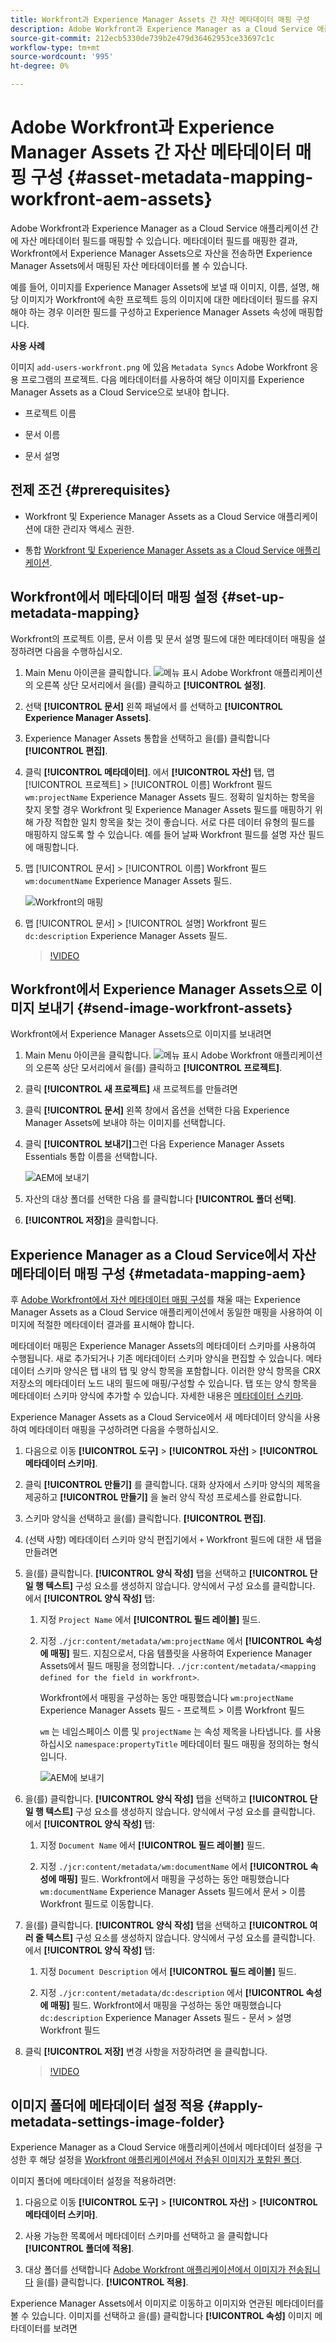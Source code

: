 ```yaml
---
title: Workfront과 Experience Manager Assets 간 자산 메타데이터 매핑 구성
description: Adobe Workfront과 Experience Manager as a Cloud Service 애플리케이션 간에 자산 메타데이터 필드를 매핑합니다. 메타데이터 필드를 매핑한 결과, Workfront에서 Experience Manager Assets으로 자산을 전송하면 Experience Manager Assets에서 매핑된 자산 메타데이터를 볼 수 있습니다.
source-git-commit: 212ecb5330de739b2e479d36462953ce33697c1c
workflow-type: tm+mt
source-wordcount: '995'
ht-degree: 0%

---
```


# Adobe Workfront과 Experience Manager Assets 간 자산 메타데이터 매핑 구성 {#asset-metadata-mapping-workfront-aem-assets}

Adobe Workfront과 Experience Manager as a Cloud Service 애플리케이션 간에 자산 메타데이터 필드를 매핑할 수 있습니다. 메타데이터 필드를 매핑한 결과, Workfront에서 Experience Manager Assets으로 자산을 전송하면 Experience Manager Assets에서 매핑된 자산 메타데이터를 볼 수 있습니다.

예를 들어, 이미지를 Experience Manager Assets에 보낼 때 이미지, 이름, 설명, 해당 이미지가 Workfront에 속한 프로젝트 등의 이미지에 대한 메타데이터 필드를 유지해야 하는 경우 이러한 필드를 구성하고 Experience Manager Assets 속성에 매핑합니다.

**사용 사례**

이미지 `add-users-workfront.png` 에 있음 `Metadata Syncs` Adobe Workfront 응용 프로그램의 프로젝트. 다음 메타데이터를 사용하여 해당 이미지를 Experience Manager Assets as a Cloud Service으로 보내야 합니다.

* 프로젝트 이름

* 문서 이름

* 문서 설명

## 전제 조건 {#prerequisites}

* Workfront 및 Experience Manager Assets as a Cloud Service 애플리케이션에 대한 관리자 액세스 권한.

* 통합 [Workfront 및 Experience Manager Assets as a Cloud Service 애플리케이션](https://one.workfront.com/s/document-item?bundleId=the-new-workfront-experience&amp;topicId=Content%2FDocuments%2FAdobe_Workfront_for_Experience_Manager_Assets_Essentials%2Fsetup-asset-essentials.htm&amp;_LANG=enus).

## Workfront에서 메타데이터 매핑 설정 {#set-up-metadata-mapping}

Workfront의 프로젝트 이름, 문서 이름 및 문서 설명 필드에 대한 메타데이터 매핑을 설정하려면 다음을 수행하십시오.

1. Main Menu 아이콘을 클릭합니다. ![메뉴 표시](assets/show-menu.svg) Adobe Workfront 애플리케이션의 오른쪽 상단 모서리에서 을(를) 클릭하고 **[!UICONTROL 설정]**.

1. 선택 **[!UICONTROL 문서]** 왼쪽 패널에서 를 선택하고 **[!UICONTROL Experience Manager Assets]**.

1. Experience Manager Assets 통합을 선택하고 을(를) 클릭합니다 **[!UICONTROL 편집]**.

1. 클릭 **[!UICONTROL 메타데이터]**. 에서 **[!UICONTROL 자산]** 탭, 맵 [!UICONTROL 프로젝트] > [!UICONTROL 이름] Workfront 필드 `wm:projectName` Experience Manager Assets 필드. 정확히 일치하는 항목을 찾지 못할 경우 Workfront 및 Experience Manager Assets 필드를 매핑하기 위해 가장 적합한 일치 항목을 찾는 것이 좋습니다. 서로 다른 데이터 유형의 필드를 매핑하지 않도록 할 수 있습니다. 예를 들어 날짜 Workfront 필드를 설명 자산 필드에 매핑합니다.
1. 맵 [!UICONTROL 문서] > [!UICONTROL 이름] Workfront 필드 `wm:documentName` Experience Manager Assets 필드.

   ![Workfront의 매핑](assets/workfront-metadata-mapping.png)

1. 맵 [!UICONTROL 문서] > [!UICONTROL 설명] Workfront 필드 `dc:description` Experience Manager Assets 필드.

   >[!VIDEO](https://video.tv.adobe.com/v/344255)

## Workfront에서 Experience Manager Assets으로 이미지 보내기 {#send-image-workfront-assets}

Workfront에서 Experience Manager Assets으로 이미지를 보내려면

1. Main Menu 아이콘을 클릭합니다. ![메뉴 표시](assets/show-menu.svg) Adobe Workfront 애플리케이션의 오른쪽 상단 모서리에서 을(를) 클릭하고 **[!UICONTROL 프로젝트]**.

1. 클릭 **[!UICONTROL 새 프로젝트]** 새 프로젝트를 만들려면

1. 클릭 **[!UICONTROL 문서]** 왼쪽 창에서 옵션을 선택한 다음 Experience Manager Assets에 보내야 하는 이미지를 선택합니다.

1. 클릭 **[!UICONTROL 보내기]**&#x200B;그런 다음 Experience Manager Assets Essentials 통합 이름을 선택합니다.

   ![AEM에 보내기](assets/send-to-aem.png)

1. 자산의 대상 폴더를 선택한 다음 를 클릭합니다 **[!UICONTROL 폴더 선택]**.

1. **[!UICONTROL 저장]**&#x200B;을 클릭합니다.

## Experience Manager as a Cloud Service에서 자산 메타데이터 매핑 구성 {#metadata-mapping-aem}

후 [Adobe Workfront에서 자산 메타데이터 매핑 구성](#set-up-metadata-mapping)를 채울 때는 Experience Manager Assets as a Cloud Service 애플리케이션에서 동일한 매핑을 사용하여 이미지에 적절한 메타데이터 결과를 표시해야 합니다.

메타데이터 매핑은 Experience Manager Assets의 메타데이터 스키마를 사용하여 수행됩니다. 새로 추가되거나 기존 메타데이터 스키마 양식을 편집할 수 있습니다. 메타데이터 스키마 양식은 탭 내의 탭 및 양식 항목을 포함합니다. 이러한 양식 항목을 CRX 저장소의 메타데이터 노드 내의 필드에 매핑/구성할 수 있습니다. 탭 또는 양식 항목을 메타데이터 스키마 양식에 추가할 수 있습니다. 자세한 내용은 [메타데이터 스키마](metadata-schemas.md).

Experience Manager Assets as a Cloud Service에서 새 메타데이터 양식을 사용하여 메타데이터 매핑을 구성하려면 다음을 수행하십시오.

1. 다음으로 이동 **[!UICONTROL 도구]** > **[!UICONTROL 자산]** > **[!UICONTROL 메타데이터 스키마]**.

1. 클릭 **[!UICONTROL 만들기]** 를 클릭합니다. 대화 상자에서 스키마 양식의 제목을 제공하고 **[!UICONTROL 만들기]** 을 눌러 양식 작성 프로세스를 완료합니다.

1. 스키마 양식을 선택하고 을(를) 클릭합니다. **[!UICONTROL 편집]**.

1. (선택 사항) 메타데이터 스키마 양식 편집기에서 `+` Workfront 필드에 대한 새 탭을 만들려면

1. 을(를) 클릭합니다. **[!UICONTROL 양식 작성]** 탭을 선택하고 **[!UICONTROL 단일 행 텍스트]** 구성 요소를 생성하지 않습니다. 양식에서 구성 요소를 클릭합니다. 에서 **[!UICONTROL 양식 작성]** 탭:

   1. 지정 `Project Name` 에서 **[!UICONTROL 필드 레이블]** 필드.

   1. 지정 `./jcr:content/metadata/wm:projectName` 에서 **[!UICONTROL 속성에 매핑]** 필드. 지침으로서, 다음 템플릿을 사용하여 Experience Manager Assets에서 필드 매핑을 정의합니다.
      `./jcr:content/metadata/<mapping defined for the field in workfront>`.

      Workfront에서 매핑을 구성하는 동안 매핑했습니다 `wm:projectName` Experience Manager Assets 필드 - 프로젝트 > 이름 Workfront 필드

      `wm` 는 네임스페이스 이름 및 `projectName` 는 속성 제목을 나타냅니다. 를 사용하십시오 `namespace:propertyTitle` 메타데이터 필드 매핑을 정의하는 형식입니다.

      ![AEM에 보내기](assets/metadata-schema-mapping.png)

1. 을(를) 클릭합니다. **[!UICONTROL 양식 작성]** 탭을 선택하고 **[!UICONTROL 단일 행 텍스트]** 구성 요소를 생성하지 않습니다. 양식에서 구성 요소를 클릭합니다. 에서 **[!UICONTROL 양식 작성]** 탭:

   1. 지정 `Document Name` 에서 **[!UICONTROL 필드 레이블]** 필드.

   1. 지정 `./jcr:content/metadata/wm:documentName` 에서 **[!UICONTROL 속성에 매핑]** 필드.
Workfront에서 매핑을 구성하는 동안 매핑했습니다 `wm:documentName` Experience Manager Assets 필드에서 문서 > 이름 Workfront 필드로 이동합니다.

1. 을(를) 클릭합니다. **[!UICONTROL 양식 작성]** 탭을 선택하고 **[!UICONTROL 여러 줄 텍스트]** 구성 요소를 생성하지 않습니다. 양식에서 구성 요소를 클릭합니다. 에서 **[!UICONTROL 양식 작성]** 탭:

   1. 지정 `Document Description` 에서 **[!UICONTROL 필드 레이블]** 필드.

   1. 지정 `./jcr:content/metadata/dc:description` 에서 **[!UICONTROL 속성에 매핑]** 필드.
Workfront에서 매핑을 구성하는 동안 매핑했습니다 `dc:description` Experience Manager Assets 필드 - 문서 > 설명 Workfront 필드

1. 클릭 **[!UICONTROL 저장]** 변경 사항을 저장하려면 을 클릭합니다.

   >[!VIDEO](https://video.tv.adobe.com/v/344314)

## 이미지 폴더에 메타데이터 설정 적용 {#apply-metadata-settings-image-folder}

Experience Manager as a Cloud Service 애플리케이션에서 메타데이터 설정을 구성한 후 해당 설정을 [Workfront 애플리케이션에서 전송된 이미지가 포함된 폴더](#send-image-workfront-assets).

이미지 폴더에 메타데이터 설정을 적용하려면:

1. 다음으로 이동 **[!UICONTROL 도구]** > **[!UICONTROL 자산]** > **[!UICONTROL 메타데이터 스키마]**.

1. 사용 가능한 목록에서 메타데이터 스키마를 선택하고 을 클릭합니다 **[!UICONTROL 폴더에 적용]**.

1. 대상 폴더를 선택합니다 [Adobe Workfront 애플리케이션에서 이미지가 전송됩니다](#send-image-workfront-assets) 을(를) 클릭합니다. **[!UICONTROL 적용]**.

Experience Manager Assets에서 이미지로 이동하고 이미지와 연관된 메타데이터를 볼 수 있습니다. 이미지를 선택하고 을(를) 클릭합니다 **[!UICONTROL 속성]** 이미지 메타데이터를 보려면




